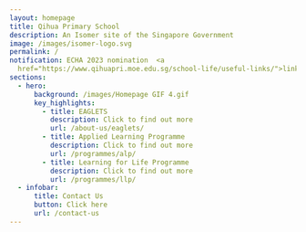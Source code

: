```yaml
---
layout: homepage
title: Qihua Primary School
description: An Isomer site of the Singapore Government
image: /images/isomer-logo.svg
permalink: /
notification: ECHA 2023 nomination  <a
  href="https://www.qihuapri.moe.edu.sg/school-life/useful-links/">link text</a>
sections:
  - hero:
      background: /images/Homepage GIF 4.gif
      key_highlights:
        - title: EAGLETS
          description: Click to find out more
          url: /about-us/eaglets/
        - title: Applied Learning Programme
          description: Click to find out more
          url: /programmes/alp/
        - title: Learning for Life Programme
          description: Click to find out more
          url: /programmes/llp/
  - infobar:
      title: Contact Us
      button: Click here
      url: /contact-us
---
```

